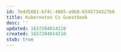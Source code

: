 ```yaml
---
id: 7edd5081-b74c-4865-a9b8-6545734327b6
title: Kubernetes Cs Guestbook
desc: ''
updated: 1617204014210
created: 1617204014210
stub: true
---
```


